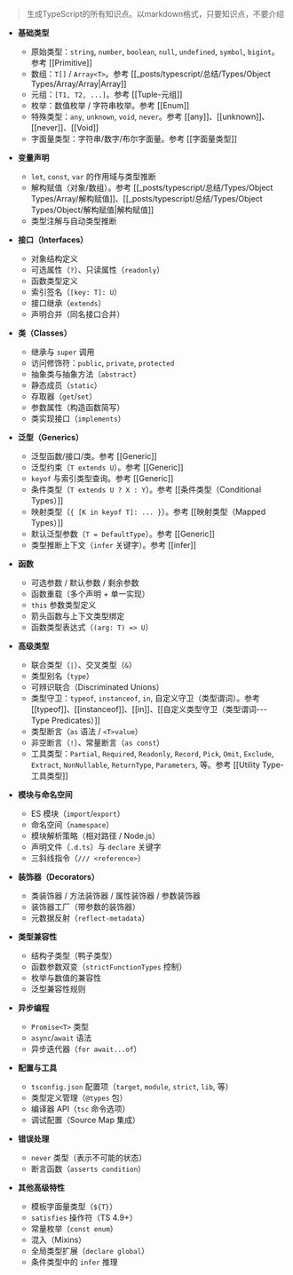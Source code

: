 > 生成TypeScript的所有知识点。以markdown格式，只要知识点，不要介绍

- **基础类型**
  - 原始类型：`string`, `number`, `boolean`, `null`, `undefined`, `symbol`, `bigint`。参考 [[Primitive]]
  - 数组：`T[]` / `Array<T>`。参考 [[_posts/typescript/总结/Types/Object Types/Array/Array|Array]]
  - 元组：`[T1, T2, ...]`。参考 [[Tuple-元组]]
  - 枚举：数值枚举 / 字符串枚举。参考 [[Enum]]
  - 特殊类型：`any`, `unknown`, `void`, `never`。参考 [[any]]、[[unknown]]、[[never]]、[[Void]]
  - 字面量类型：字符串/数字/布尔字面量。参考 [[字面量类型]]

- **变量声明**
  - `let`, `const`, `var` 的作用域与类型推断
  - 解构赋值（对象/数组）。参考 [[_posts/typescript/总结/Types/Object Types/Array/解构赋值]]、[[_posts/typescript/总结/Types/Object Types/Object/解构赋值|解构赋值]]
  - 类型注解与自动类型推断

- **接口（Interfaces）**
  - 对象结构定义
  - 可选属性（`?`）、只读属性（`readonly`）
  - 函数类型定义
  - 索引签名（`[key: T]: U`）
  - 接口继承（`extends`）
  - 声明合并（同名接口合并）

- **类（Classes）**
  - 继承与 `super` 调用
  - 访问修饰符：`public`, `private`, `protected`
  - 抽象类与抽象方法（`abstract`）
  - 静态成员（`static`）
  - 存取器（`get`/`set`）
  - 参数属性（构造函数简写）
  - 类实现接口（`implements`）

- **泛型（Generics）**
  - 泛型函数/接口/类。参考 [[Generic]]
  - 泛型约束（`T extends U`）。参考 [[Generic]]
  - `keyof` 与索引类型查询。参考 [[Generic]]
  - 条件类型（`T extends U ? X : Y`）。参考 [[条件类型（Conditional Types）]]
  - 映射类型（`{ [K in keyof T]: ... }`）。参考 [[映射类型（Mapped Types）]]
  - 默认泛型参数（`T = DefaultType`）。参考 [[Generic]]
  - 类型推断上下文（`infer` 关键字）。参考 [[infer]]

- **函数**
  - 可选参数 / 默认参数 / 剩余参数
  - 函数重载（多个声明 + 单一实现）
  - `this` 参数类型定义
  - 箭头函数与上下文类型绑定
  - 函数类型表达式（`(arg: T) => U`）

- **高级类型**
  - 联合类型（`|`）、交叉类型（`&`）
  - 类型别名（`type`）
  - 可辨识联合（Discriminated Unions）
  - 类型守卫：`typeof`, `instanceof`, `in`, 自定义守卫（类型谓词）。参考 [[typeof]]、[[instanceof]]、[[in]]、[[自定义类型守卫（类型谓词---Type Predicates）]]
  - 类型断言（`as` 语法 / `<T>value`）
  - 非空断言（`!`）、常量断言（`as const`）
  - 工具类型：`Partial`, `Required`, `Readonly`, `Record`, `Pick`, `Omit`, `Exclude`, `Extract`, `NonNullable`, `ReturnType`, `Parameters`, 等。参考 [[Utility Type-工具类型]]

- **模块与命名空间**
  - ES 模块（`import`/`export`）
  - 命名空间（`namespace`）
  - 模块解析策略（相对路径 / Node.js）
  - 声明文件（`.d.ts`）与 `declare` 关键字
  - 三斜线指令（`/// <reference>`）

- **装饰器（Decorators）**
  - 类装饰器 / 方法装饰器 / 属性装饰器 / 参数装饰器
  - 装饰器工厂（带参数的装饰器）
  - 元数据反射（`reflect-metadata`）

- **类型兼容性**
  - 结构子类型（鸭子类型）
  - 函数参数双变（`strictFunctionTypes` 控制）
  - 枚举与数值的兼容性
  - 泛型兼容性规则

- **异步编程**
  - `Promise<T>` 类型
  - `async`/`await` 语法
  - 异步迭代器（`for await...of`）

- **配置与工具**
  - `tsconfig.json` 配置项（`target`, `module`, `strict`, `lib`, 等）
  - 类型定义管理（`@types` 包）
  - 编译器 API（`tsc` 命令选项）
  - 调试配置（Source Map 集成）

- **错误处理**
  - `never` 类型（表示不可能的状态）
  - 断言函数（`asserts condition`）

- **其他高级特性**
  - 模板字面量类型（`${T}`）
  - `satisfies` 操作符（TS 4.9+）
  - 常量枚举（`const enum`）
  - 混入（Mixins）
  - 全局类型扩展（`declare global`）
  - 条件类型中的 `infer` 推理



